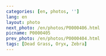 ```yaml
---
categories: [en, photos, '']
lang: en
layout: photo
next_photo: /en/photos/P0000406.html
picname: P0000405
prev_photo: /en/photos/P0000404.html
tags: [Dead Grass, Oryx, Zebra]
---
```

